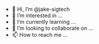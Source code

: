 - 👋 Hi, I’m @jake-sigtech
- 👀 I’m interested in ...
- 🌱 I’m currently learning ...
- 💞️ I’m looking to collaborate on ...
- 📫 How to reach me ...

<!---
jake-sigtech/jake-sigtech is a ✨ special ✨ repository because its `README.md` (this file) appears on your GitHub profile.
You can click the Preview link to take a look at your changes.
--->
